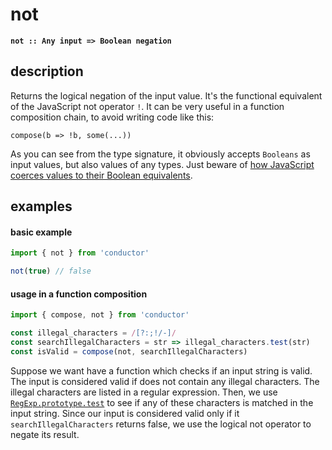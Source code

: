 # not

**`not :: Any input => Boolean negation`**

## description

Returns the logical negation of the input value. It's the functional equivalent of the JavaScript not operator `!`. It can be very useful in a function composition chain, to avoid writing code like this:

`compose(b => !b, some(...))`

As you can see from the type signature, it obviously accepts `Booleans` as input values, but also values of any types. Just beware of [how JavaScript coerces values to their Boolean equivalents](https://developer.mozilla.org/en-US/docs/Glossary/Truthy).

## examples

#### basic example

```javascript
import { not } from 'conductor'

not(true) // false
```

#### usage in a function composition

```javascript
import { compose, not } from 'conductor'

const illegal_characters = /[?:;!/-]/
const searchIllegalCharacters = str => illegal_characters.test(str)
const isValid = compose(not, searchIllegalCharacters)
```

Suppose we want have a function which checks if an input string is valid. The input is considered valid if does not contain any illegal characters. The illegal characters are listed in a regular expression. Then, we use [`RegExp.prototype.test`](https://developer.mozilla.org/en-US/docs/Web/JavaScript/Reference/Global_Objects/RegExp/test) to see if any of these characters is matched in the input string. Since our input is considered valid only if it `searchIllegalCharacters` returns false, we use the logical not operator to negate its result.

